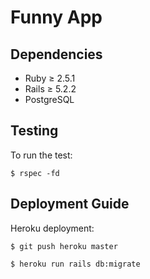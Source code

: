 # Funny App

## Dependencies
* Ruby &#x2265; 2.5.1
* Rails &#x2265; 5.2.2
* PostgreSQL

## Testing

To run the test:

    $ rspec -fd

## Deployment Guide

Heroku deployment:

    $ git push heroku master

    $ heroku run rails db:migrate
